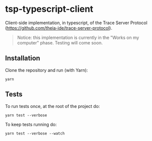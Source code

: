 # tsp-typescript-client

Client-side implementation, in typescript, of the Trace Server Protocol (<https://github.com/theia-ide/trace-server-protocol>).

> Notice: this implementation is currently in the "Works on my computer" phase. Testing will come soon.

## Installation

Clone the repository and run (with Yarn):

```shell
yarn
```

## Tests

To run tests once, at the root of the project do:

```shell
yarn test --verbose
```

To keep tests running do:

```shell
yarn test --verbose --watch
```
